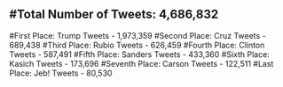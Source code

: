 #Total Number of Tweets: 4,686,832 
---
#First Place: Trump Tweets - 1,973,359
#Second Place: Cruz Tweets - 689,438
#Third Place: Rubio Tweets - 626,459
#Fourth Place: Clinton Tweets - 587,491
#Fifth Place: Sanders Tweets - 433,360
#Sixth Place: Kasich Tweets - 173,696
#Seventh Place: Carson Tweets - 122,511
#Last Place: Jeb! Tweets - 80,530

